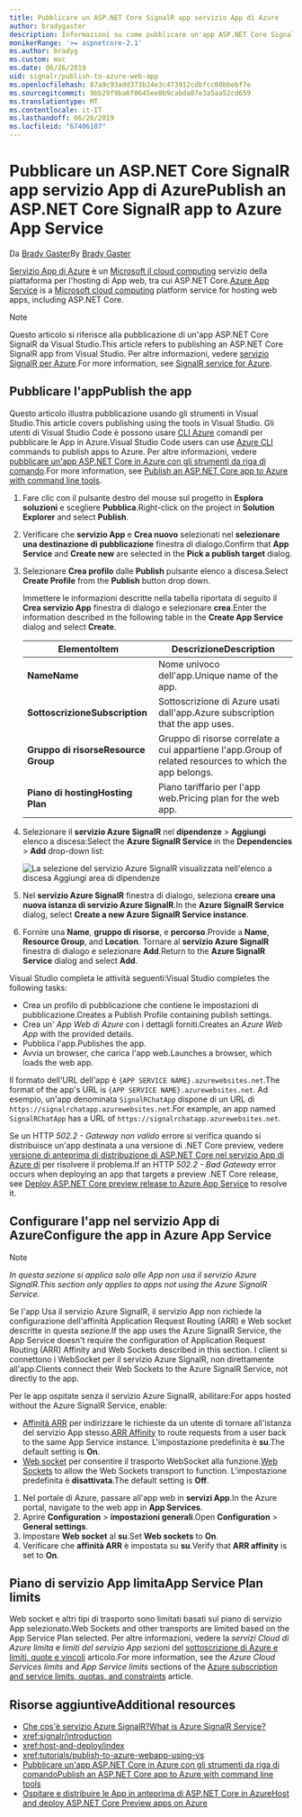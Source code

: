 ```yaml
---
title: Pubblicare un ASP.NET Core SignalR app servizio App di Azure
author: bradygaster
description: Informazioni su come pubblicare un'app ASP.NET Core SignalR in servizio App di Azure.
monikerRange: '>= aspnetcore-2.1'
ms.author: bradyg
ms.custom: mvc
ms.date: 06/26/2019
uid: signalr/publish-to-azure-web-app
ms.openlocfilehash: 87a9c93add373b24e3c473912cdbfcc00bbebf7e
ms.sourcegitcommit: 9bb29f9ba6f0645ee8b9cabda07e3a5aa52cd659
ms.translationtype: MT
ms.contentlocale: it-IT
ms.lasthandoff: 06/26/2019
ms.locfileid: "67406107"
---
```

# <a name="publish-an-aspnet-core-signalr-app-to-azure-app-service"></a><span data-ttu-id="9cbf2-103">Pubblicare un ASP.NET Core SignalR app servizio App di Azure</span><span class="sxs-lookup"><span data-stu-id="9cbf2-103">Publish an ASP.NET Core SignalR app to Azure App Service</span></span>

<span data-ttu-id="9cbf2-104">Da [Brady Gaster](https://twitter.com/bradygaster)</span><span class="sxs-lookup"><span data-stu-id="9cbf2-104">By [Brady Gaster](https://twitter.com/bradygaster)</span></span>

<span data-ttu-id="9cbf2-105">[Servizio App di Azure](/azure/app-service/app-service-web-overview) è un [Microsoft il cloud computing](https://azure.microsoft.com/) servizio della piattaforma per l'hosting di App web, tra cui ASP.NET Core.</span><span class="sxs-lookup"><span data-stu-id="9cbf2-105">[Azure App Service](/azure/app-service/app-service-web-overview) is a [Microsoft cloud computing](https://azure.microsoft.com/) platform service for hosting web apps, including ASP.NET Core.</span></span>

> [!NOTE]
> <span data-ttu-id="9cbf2-106">Questo articolo si riferisce alla pubblicazione di un'app ASP.NET Core SignalR da Visual Studio.</span><span class="sxs-lookup"><span data-stu-id="9cbf2-106">This article refers to publishing an ASP.NET Core SignalR app from Visual Studio.</span></span> <span data-ttu-id="9cbf2-107">Per altre informazioni, vedere [servizio SignalR per Azure](https://azure.microsoft.com/services/signalr-service).</span><span class="sxs-lookup"><span data-stu-id="9cbf2-107">For more information, see [SignalR service for Azure](https://azure.microsoft.com/services/signalr-service).</span></span>

## <a name="publish-the-app"></a><span data-ttu-id="9cbf2-108">Pubblicare l'app</span><span class="sxs-lookup"><span data-stu-id="9cbf2-108">Publish the app</span></span>

<span data-ttu-id="9cbf2-109">Questo articolo illustra pubblicazione usando gli strumenti in Visual Studio.</span><span class="sxs-lookup"><span data-stu-id="9cbf2-109">This article covers publishing using the tools in Visual Studio.</span></span> <span data-ttu-id="9cbf2-110">Gli utenti di Visual Studio Code è possono usare [CLI Azure](/cli/azure) comandi per pubblicare le App in Azure.</span><span class="sxs-lookup"><span data-stu-id="9cbf2-110">Visual Studio Code users can use [Azure CLI](/cli/azure) commands to publish apps to Azure.</span></span> <span data-ttu-id="9cbf2-111">Per altre informazioni, vedere [pubblicare un'app ASP.NET Core in Azure con gli strumenti da riga di comando](/azure/app-service/app-service-web-get-started-dotnet).</span><span class="sxs-lookup"><span data-stu-id="9cbf2-111">For more information, see [Publish an ASP.NET Core app to Azure with command line tools](/azure/app-service/app-service-web-get-started-dotnet).</span></span>

1. <span data-ttu-id="9cbf2-112">Fare clic con il pulsante destro del mouse sul progetto in **Esplora soluzioni** e scegliere **Pubblica**.</span><span class="sxs-lookup"><span data-stu-id="9cbf2-112">Right-click on the project in **Solution Explorer** and select **Publish**.</span></span>

1. <span data-ttu-id="9cbf2-113">Verificare che **servizio App** e **Crea nuovo** selezionati nel **selezionare una destinazione di pubblicazione** finestra di dialogo.</span><span class="sxs-lookup"><span data-stu-id="9cbf2-113">Confirm that **App Service** and **Create new** are selected in the **Pick a publish target** dialog.</span></span>

1. <span data-ttu-id="9cbf2-114">Selezionare **Crea profilo** dalle **Publish** pulsante elenco a discesa.</span><span class="sxs-lookup"><span data-stu-id="9cbf2-114">Select **Create Profile** from the **Publish** button drop down.</span></span>

   <span data-ttu-id="9cbf2-115">Immettere le informazioni descritte nella tabella riportata di seguito il **Crea servizio App** finestra di dialogo e selezionare **crea**.</span><span class="sxs-lookup"><span data-stu-id="9cbf2-115">Enter the information described in the following table in the **Create App Service** dialog and select **Create**.</span></span>

   | <span data-ttu-id="9cbf2-116">Elemento</span><span class="sxs-lookup"><span data-stu-id="9cbf2-116">Item</span></span>               | <span data-ttu-id="9cbf2-117">Descrizione</span><span class="sxs-lookup"><span data-stu-id="9cbf2-117">Description</span></span> |
   | ------------------ | ----------- |
   | <span data-ttu-id="9cbf2-118">**Name**</span><span class="sxs-lookup"><span data-stu-id="9cbf2-118">**Name**</span></span>           | <span data-ttu-id="9cbf2-119">Nome univoco dell'app.</span><span class="sxs-lookup"><span data-stu-id="9cbf2-119">Unique name of the app.</span></span> |
   | <span data-ttu-id="9cbf2-120">**Sottoscrizione**</span><span class="sxs-lookup"><span data-stu-id="9cbf2-120">**Subscription**</span></span>   | <span data-ttu-id="9cbf2-121">Sottoscrizione di Azure usati dall'app.</span><span class="sxs-lookup"><span data-stu-id="9cbf2-121">Azure subscription that the app uses.</span></span> |
   | <span data-ttu-id="9cbf2-122">**Gruppo di risorse**</span><span class="sxs-lookup"><span data-stu-id="9cbf2-122">**Resource Group**</span></span> | <span data-ttu-id="9cbf2-123">Gruppo di risorse correlate a cui appartiene l'app.</span><span class="sxs-lookup"><span data-stu-id="9cbf2-123">Group of related resources to which the app belongs.</span></span> |
   | <span data-ttu-id="9cbf2-124">**Piano di hosting**</span><span class="sxs-lookup"><span data-stu-id="9cbf2-124">**Hosting Plan**</span></span>   | <span data-ttu-id="9cbf2-125">Piano tariffario per l'app web.</span><span class="sxs-lookup"><span data-stu-id="9cbf2-125">Pricing plan for the web app.</span></span> |

1. <span data-ttu-id="9cbf2-126">Selezionare il **servizio Azure SignalR** nel **dipendenze** > **Aggiungi** elenco a discesa:</span><span class="sxs-lookup"><span data-stu-id="9cbf2-126">Select the **Azure SignalR Service** in the **Dependencies** > **Add** drop-down list:</span></span>

   ![La selezione del servizio Azure SignalR visualizzata nell'elenco a discesa Aggiungi area di dipendenze](publish-to-azure-web-app/_static/signalr-service-dependency.png)

1. <span data-ttu-id="9cbf2-128">Nel **servizio Azure SignalR** finestra di dialogo, seleziona **creare una nuova istanza di servizio Azure SignalR**.</span><span class="sxs-lookup"><span data-stu-id="9cbf2-128">In the **Azure SignalR Service** dialog, select **Create a new Azure SignalR Service instance**.</span></span>

1. <span data-ttu-id="9cbf2-129">Fornire una **Name**, **gruppo di risorse**, e **percorso**.</span><span class="sxs-lookup"><span data-stu-id="9cbf2-129">Provide a **Name**, **Resource Group**, and **Location**.</span></span> <span data-ttu-id="9cbf2-130">Tornare al **servizio Azure SignalR** finestra di dialogo e selezionare **Add**.</span><span class="sxs-lookup"><span data-stu-id="9cbf2-130">Return to the **Azure SignalR Service** dialog and select **Add**.</span></span>

<span data-ttu-id="9cbf2-131">Visual Studio completa le attività seguenti:</span><span class="sxs-lookup"><span data-stu-id="9cbf2-131">Visual Studio completes the following tasks:</span></span>

* <span data-ttu-id="9cbf2-132">Crea un profilo di pubblicazione che contiene le impostazioni di pubblicazione.</span><span class="sxs-lookup"><span data-stu-id="9cbf2-132">Creates a Publish Profile containing publish settings.</span></span>
* <span data-ttu-id="9cbf2-133">Crea un' *App Web di Azure* con i dettagli forniti.</span><span class="sxs-lookup"><span data-stu-id="9cbf2-133">Creates an *Azure Web App* with the provided details.</span></span>
* <span data-ttu-id="9cbf2-134">Pubblica l'app.</span><span class="sxs-lookup"><span data-stu-id="9cbf2-134">Publishes the app.</span></span>
* <span data-ttu-id="9cbf2-135">Avvia un browser, che carica l'app web.</span><span class="sxs-lookup"><span data-stu-id="9cbf2-135">Launches a browser, which loads the web app.</span></span>

<span data-ttu-id="9cbf2-136">Il formato dell'URL dell'app è `{APP SERVICE NAME}.azurewebsites.net`.</span><span class="sxs-lookup"><span data-stu-id="9cbf2-136">The format of the app's URL is `{APP SERVICE NAME}.azurewebsites.net`.</span></span> <span data-ttu-id="9cbf2-137">Ad esempio, un'app denominata `SignalRChatApp` dispone di un URL di `https://signalrchatapp.azurewebsites.net`.</span><span class="sxs-lookup"><span data-stu-id="9cbf2-137">For example, an app named `SignalRChatApp` has a URL of `https://signalrchatapp.azurewebsites.net`.</span></span>

<span data-ttu-id="9cbf2-138">Se un HTTP *502.2 - Gateway non valido* errore si verifica quando si distribuisce un'app destinata a una versione di .NET Core preview, vedere [versione di anteprima di distribuzione di ASP.NET Core nel servizio App di Azure di](xref:host-and-deploy/azure-apps/index#deploy-aspnet-core-preview-release-to-azure-app-service) per risolvere il problema.</span><span class="sxs-lookup"><span data-stu-id="9cbf2-138">If an HTTP *502.2 - Bad Gateway* error occurs when deploying an app that targets a preview .NET Core release, see [Deploy ASP.NET Core preview release to Azure App Service](xref:host-and-deploy/azure-apps/index#deploy-aspnet-core-preview-release-to-azure-app-service) to resolve it.</span></span>

## <a name="configure-the-app-in-azure-app-service"></a><span data-ttu-id="9cbf2-139">Configurare l'app nel servizio App di Azure</span><span class="sxs-lookup"><span data-stu-id="9cbf2-139">Configure the app in Azure App Service</span></span>

> [!NOTE]
> <span data-ttu-id="9cbf2-140">*In questa sezione si applica solo alle App non usa il servizio Azure SignalR.*</span><span class="sxs-lookup"><span data-stu-id="9cbf2-140">*This section only applies to apps not using the Azure SignalR Service.*</span></span>
>
> <span data-ttu-id="9cbf2-141">Se l'app Usa il servizio Azure SignalR, il servizio App non richiede la configurazione dell'affinità Application Request Routing (ARR) e Web socket descritte in questa sezione.</span><span class="sxs-lookup"><span data-stu-id="9cbf2-141">If the app uses the Azure SignalR Service, the App Service doesn't require the configuration of Application Request Routing (ARR) Affinity and Web Sockets described in this section.</span></span> <span data-ttu-id="9cbf2-142">I client si connettono i WebSocket per il servizio Azure SignalR, non direttamente all'app.</span><span class="sxs-lookup"><span data-stu-id="9cbf2-142">Clients connect their Web Sockets to the Azure SignalR Service, not directly to the app.</span></span>

<span data-ttu-id="9cbf2-143">Per le app ospitate senza il servizio Azure SignalR, abilitare:</span><span class="sxs-lookup"><span data-stu-id="9cbf2-143">For apps hosted without the Azure SignalR Service, enable:</span></span>

* <span data-ttu-id="9cbf2-144">[Affinità ARR](https://azure.github.io/AppService/2016/05/16/Disable-Session-affinity-cookie-(ARR-cookie)-for-Azure-web-apps.html) per indirizzare le richieste da un utente di tornare all'istanza del servizio App stesso.</span><span class="sxs-lookup"><span data-stu-id="9cbf2-144">[ARR Affinity](https://azure.github.io/AppService/2016/05/16/Disable-Session-affinity-cookie-(ARR-cookie)-for-Azure-web-apps.html) to route requests from a user back to the same App Service instance.</span></span> <span data-ttu-id="9cbf2-145">L'impostazione predefinita è **su**.</span><span class="sxs-lookup"><span data-stu-id="9cbf2-145">The default setting is **On**.</span></span>
* <span data-ttu-id="9cbf2-146">[Web socket](xref:fundamentals/websockets) per consentire il trasporto WebSocket alla funzione.</span><span class="sxs-lookup"><span data-stu-id="9cbf2-146">[Web Sockets](xref:fundamentals/websockets) to allow the Web Sockets transport to function.</span></span> <span data-ttu-id="9cbf2-147">L'impostazione predefinita è **disattivata**.</span><span class="sxs-lookup"><span data-stu-id="9cbf2-147">The default setting is **Off**.</span></span>

1. <span data-ttu-id="9cbf2-148">Nel portale di Azure, passare all'app web in **servizi App**.</span><span class="sxs-lookup"><span data-stu-id="9cbf2-148">In the Azure portal, navigate to the web app in **App Services**.</span></span>
1. <span data-ttu-id="9cbf2-149">Aprire **Configuration** > **impostazioni generali**.</span><span class="sxs-lookup"><span data-stu-id="9cbf2-149">Open **Configuration** > **General settings**.</span></span>
1. <span data-ttu-id="9cbf2-150">Impostare **Web socket** al **su**.</span><span class="sxs-lookup"><span data-stu-id="9cbf2-150">Set **Web sockets** to **On**.</span></span>
1. <span data-ttu-id="9cbf2-151">Verificare che **affinità ARR** è impostata su **su**.</span><span class="sxs-lookup"><span data-stu-id="9cbf2-151">Verify that **ARR affinity** is set to **On**.</span></span>

## <a name="app-service-plan-limits"></a><span data-ttu-id="9cbf2-152">Piano di servizio App limita</span><span class="sxs-lookup"><span data-stu-id="9cbf2-152">App Service Plan limits</span></span>

<span data-ttu-id="9cbf2-153">Web socket e altri tipi di trasporto sono limitati basati sul piano di servizio App selezionato.</span><span class="sxs-lookup"><span data-stu-id="9cbf2-153">Web Sockets and other transports are limited based on the App Service Plan selected.</span></span> <span data-ttu-id="9cbf2-154">Per altre informazioni, vedere la *servizi Cloud di Azure limita* e *limiti del servizio App* sezioni del [sottoscrizione di Azure e limiti, quote e vincoli](/azure/azure-subscription-service-limits#app-service-limits) articolo.</span><span class="sxs-lookup"><span data-stu-id="9cbf2-154">For more information, see the *Azure Cloud Services limits* and *App Service limits* sections of the [Azure subscription and service limits, quotas, and constraints](/azure/azure-subscription-service-limits#app-service-limits) article.</span></span>

## <a name="additional-resources"></a><span data-ttu-id="9cbf2-155">Risorse aggiuntive</span><span class="sxs-lookup"><span data-stu-id="9cbf2-155">Additional resources</span></span>

* [<span data-ttu-id="9cbf2-156">Che cos'è servizio Azure SignalR?</span><span class="sxs-lookup"><span data-stu-id="9cbf2-156">What is Azure SignalR Service?</span></span>](/azure/azure-signalr/signalr-overview)
* <xref:signalr/introduction>
* <xref:host-and-deploy/index>
* <xref:tutorials/publish-to-azure-webapp-using-vs>
* [<span data-ttu-id="9cbf2-157">Pubblicare un'app ASP.NET Core in Azure con gli strumenti da riga di comando</span><span class="sxs-lookup"><span data-stu-id="9cbf2-157">Publish an ASP.NET Core app to Azure with command line tools</span></span>](/azure/app-service/app-service-web-get-started-dotnet)
* [<span data-ttu-id="9cbf2-158">Ospitare e distribuire le App in anteprima di ASP.NET Core in Azure</span><span class="sxs-lookup"><span data-stu-id="9cbf2-158">Host and deploy ASP.NET Core Preview apps on Azure</span></span>](xref:host-and-deploy/azure-apps/index#deploy-aspnet-core-preview-release-to-azure-app-service)
